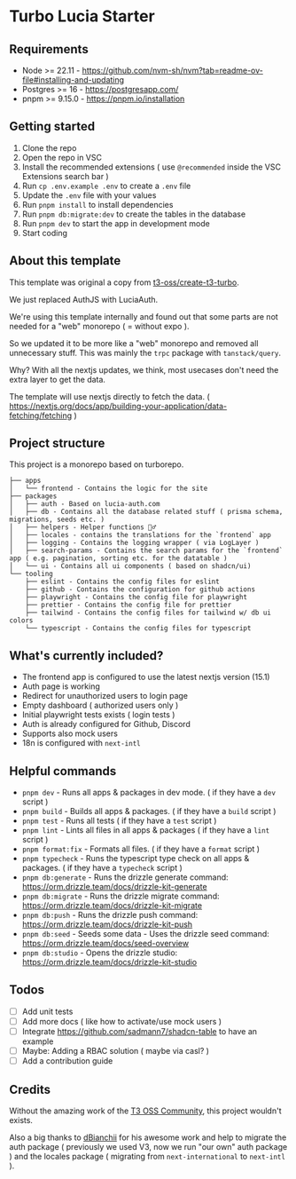 # Turbo Lucia Starter

## Requirements

- Node >= 22.11 - https://github.com/nvm-sh/nvm?tab=readme-ov-file#installing-and-updating
- Postgres >= 16 - https://postgresapp.com/
- pnpm >= 9.15.0 - https://pnpm.io/installation

## Getting started

1. Clone the repo
2. Open the repo in VSC
3. Install the recommended extensions ( use `@recommended` inside the VSC Extensions search bar )
4. Run `cp .env.example .env` to create a `.env` file
5. Update the `.env` file with your values
6. Run `pnpm install` to install dependencies
7. Run `pnpm db:migrate:dev` to create the tables in the database
8. Run `pnpm dev` to start the app in development mode
9. Start coding

## About this template

This template was original a copy from [t3-oss/create-t3-turbo](https://github.com/t3-oss/create-t3-turbo).

We just replaced AuthJS with LuciaAuth.

We're using this template internally and found out that some parts are not needed for a "web" monorepo ( = without expo ).

So we updated it to be more like a "web" monorepo and removed all unnecessary stuff.
This was mainly the `trpc` package with `tanstack/query`.

Why? With all the nextjs updates, we think, most usecases don't need the extra layer to get the data.

The template will use nextjs directly to fetch the data. ( https://nextjs.org/docs/app/building-your-application/data-fetching/fetching )

## Project structure

This project is a monorepo based on turborepo.

```
├── apps
│   └── frontend - Contains the logic for the site
├── packages
│   ├── auth - Based on lucia-auth.com
│   ├── db - Contains all the database related stuff ( prisma schema, migrations, seeds etc. )
│   ├── helpers - Helper functions 🤷‍♂️
│   ├── locales - contains the translations for the `frontend` app
│   ├── logging - Contains the logging wrapper ( via LogLayer )
│   ├── search-params - Contains the search params for the `frontend` app ( e.g. pagination, sorting etc. for the datatable )
│   └── ui - Contains all ui components ( based on shadcn/ui)
└── tooling
    ├── eslint - Contains the config files for eslint
    ├── github - Contains the configuration for github actions
    ├── playwright - Contains the config file for playwright
    ├── prettier - Contains the config file for prettier
    ├── tailwind - Contains the config files for tailwind w/ db ui colors
    └── typescript - Contains the config files for typescript
```

## What's currently included?

- The frontend app is configured to use the latest nextjs version (15.1)
- Auth page is working
- Redirect for unauthorized users to login page
- Empty dashboard ( authorized users only )
- Initial playwright tests exists ( login tests )
- Auth is already configured for Github, Discord
- Supports also mock users
- 18n is configured with `next-intl`

## Helpful commands

- `pnpm dev` - Runs all apps & packages in dev mode. ( if they have a `dev` script )
- `pnpm build` - Builds all apps & packages. ( if they have a `build` script )
- `pnpm test` - Runs all tests ( if they have a `test` script )
- `pnpm lint` - Lints all files in all apps & packages ( if they have a `lint` script )
- `pnpm format:fix` - Formats all files. ( if they have a `format` script )
- `pnpm typecheck` - Runs the typescript type check on all apps & packages. ( if they have a `typecheck` script )
- `pnpm db:generate` - Runs the drizzle generate command: https://orm.drizzle.team/docs/drizzle-kit-generate
- `pnpm db:migrate` - Runs the drizzle migrate command: https://orm.drizzle.team/docs/drizzle-kit-migrate
- `pnpm db:push` - Runs the drizzle push command: https://orm.drizzle.team/docs/drizzle-kit-push
- `pnpm db:seed` - Seeds some data - Uses the drizzle seed command: https://orm.drizzle.team/docs/seed-overview
- `pnpm db:studio` - Opens the drizzle studio: https://orm.drizzle.team/docs/drizzle-kit-studio

## Todos

- [ ] Add unit tests
- [ ] Add more docs ( like how to activate/use mock users )
- [ ] Integrate https://github.com/sadmann7/shadcn-table to have an example
- [ ] Maybe: Adding a RBAC solution ( maybe via casl? )
- [ ] Add a contribution guide

## Credits

Without the amazing work of the [T3 OSS Community](https://github.com/t3-oss), this project wouldn't exists.

Also a big thanks to [dBianchii](https://github.com/dBianchii) for his awesome work and help to migrate the auth package ( previously we used V3, now we run "our own" auth package ) and the locales package ( migrating from `next-international` to `next-intl` ).
